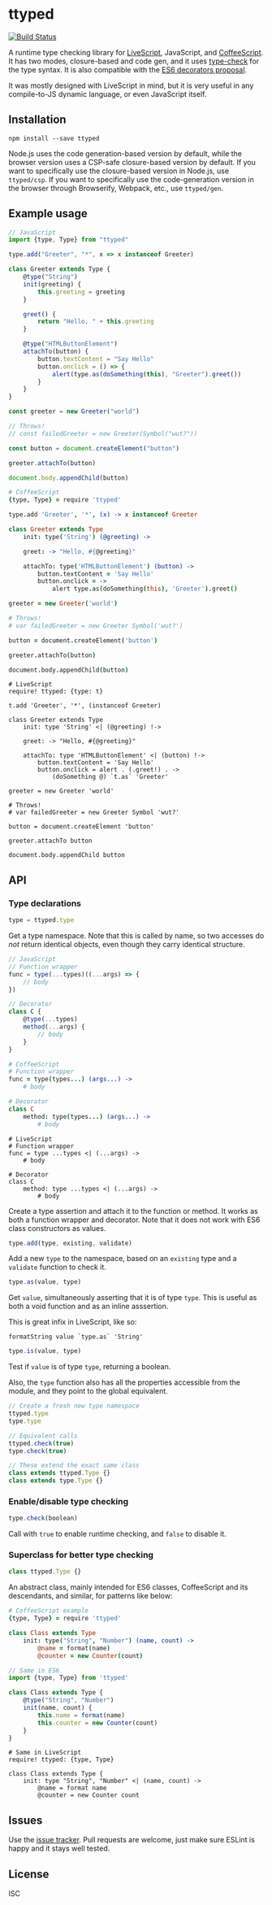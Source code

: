 # ttyped

[![Build Status](https://travis-ci.org/ttyped/ttyped.svg)](https://travis-ci.org/isiahmeadows/ttyped)

A runtime type checking library for [LiveScript](https://livescript.net), JavaScript, and [CoffeeScript](https://coffeescript.org). It has two modes, closure-based and code gen, and it uses [type-check](https://npm.im/type-check) for the type syntax. It is also compatible with the [ES6 decorators proposal](https://github.com/wycats/javascript-decorators).

It was mostly designed with LiveScript in mind, but it is very useful in any compile-to-JS dynamic language, or even JavaScript itself.

## Installation

```
npm install --save ttyped
```

Node.js uses the code generation-based version by default, while the browser version uses a CSP-safe closure-based version by default. If you want to specifically use the closure-based version in Node.js, use `ttyped/csp`. If you want to specifically use the code-generation version in the browser through Browserify, Webpack, etc., use `ttyped/gen`.

## Example usage

```js
// JavaScript
import {type, Type} from "ttyped"

type.add("Greeter", "*", x => x instanceof Greeter)

class Greeter extends Type {
    @type("String")
    init(greeting) {
        this.greeting = greeting
    }

    greet() {
        return "Hello, " + this.greeting
    }

    @type("HTMLButtonElement")
    attachTo(button) {
        button.textContent = "Say Hello"
        button.onclick = () => {
            alert(type.as(doSomething(this), "Greeter").greet())
        }
    }
}

const greeter = new Greeter("world")

// Throws!
// const failedGreeter = new Greeter(Symbol("wut?"))

const button = document.createElement("button")

greeter.attachTo(button)

document.body.appendChild(button)
```

```coffee
# CoffeeScript
{type, Type} = require 'ttyped'

type.add 'Greeter', '*', (x) -> x instanceof Greeter

class Greeter extends Type
    init: type('String') (@greeting) ->

    greet: -> "Hello, #{@greeting}"

    attachTo: type('HTMLButtonElement') (button) ->
        button.textContent = 'Say Hello'
        button.onclick = ->
            alert type.as(doSomething(this), 'Greeter').greet()

greeter = new Greeter('world')

# Throws!
# var failedGreeter = new Greeter Symbol('wut?')

button = document.createElement('button')

greeter.attachTo(button)

document.body.appendChild(button)
```

```ls
# LiveScript
require! ttyped: {type: t}

t.add 'Greeter', '*', (instanceof Greeter)

class Greeter extends Type
    init: type 'String' <| (@greeting) !->

    greet: -> "Hello, #{@greeting}"

    attachTo: type 'HTMLButtonElement' <| (button) !->
        button.textContent = 'Say Hello'
        button.onclick = alert . (.greet!) . ->
            (doSomething @) `t.as` 'Greeter'

greeter = new Greeter 'world'

# Throws!
# var failedGreeter = new Greeter Symbol 'wut?'

button = document.createElement 'button'

greeter.attachTo button

document.body.appendChild button
```

## API

### Type declarations

```js
type = ttyped.type
```

Get a type namespace. Note that this is called by name, so two accesses do *not* return identical objects, even though they carry identical structure.

```js
// JavaScript
// Function wrapper
func = type(...types)((...args) => {
    // body
})

// Decorator
class C {
    @type(...types)
    method(...args) {
        // body
    }
}
```

```coffee
# CoffeeScript
# Function wrapper
func = type(types...) (args...) ->
    # body

# Decorator
class C
    method: type(types...) (args...) ->
        # body
```

```ls
# LiveScript
# Function wrapper
func = type ...types <| (...args) ->
    # body

# Decorator
class C
    method: type ...types <| (...args) ->
        # body
```

Create a type assertion and attach it to the function or method. It works as both a function wrapper and decorator. Note that it does not work with ES6
class constructors as values.

```js
type.add(type, existing, validate)
```

Add a new `type` to the namespace, based on an `existing` type and a `validate`
function to check it.

```js
type.as(value, type)
```

Get `value`, simultaneously asserting that it is of type `type`. This is useful
as both a void function and as an inline asssertion.

This is great infix in LiveScript, like so:

```ls
formatString value `type.as` 'String'
```

```js
type.is(value, type)
```

Test if `value` is of type `type`, returning a boolean.

Also, the `type` function also has all the properties accessible from the module, and they point to the global equivalent.

```js
// Create a fresh new type namespace
ttyped.type
type.type

// Equivalent calls
ttyped.check(true)
type.check(true)

// These extend the exact same class
class extends ttyped.Type {}
class extends type.Type {}
```

### Enable/disable type checking

```js
type.check(boolean)
```

Call with `true` to enable runtime checking, and `false` to disable it.

### Superclass for better type checking

```js
class ttyped.Type {}
```

An abstract class, mainly intended for ES6 classes, CoffeeScript and its
descendants, and similar, for patterns like below:

```coffee
# CoffeeScript example
{type, Type} = require 'ttyped'

class Class extends Type
    init: type("String", "Number") (name, count) ->
        @name = format(name)
        @counter = new Counter(count)
```

```js
// Same in ES6
import {type, Type} from 'ttyped'

class Class extends Type {
    @type("String", "Number")
    init(name, count) {
        this.name = format(name)
        this.counter = new Counter(count)
    }
}
```

```ls
# Same in LiveScript
require! ttyped: {type, Type}

class Class extends Type {
    init: type "String", "Number" <| (name, count) ->
        @name = format name
        @counter = new Counter count
```

## Issues

Use the [issue tracker](https://github.com/impinball/ttyped/issues). Pull requests are welcome, just make sure ESLint is happy and it stays well tested.

## License

ISC
